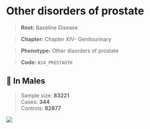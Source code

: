 # Other disorders of prostate

> **Root:** Baseline Disease  

> **Chapter:** Chapter XIV- Genitourinary  

> **Phenotype:** Other disorders of prostate  

> **Code:** `N14_PROSTAOTH`

## 👨 In Males  
> Sample size: **83221**  
> Cases: **344**  
> Controls: **82877**
<img src="/Disease/Figures/ALL/Baseline/N14_PROSTAOTH.png"/>
<CsvTable src="/Disease/Data/ALL/Baseline/LG_N14_PROSTAOTH.csv" label="🔍 View full results" />
